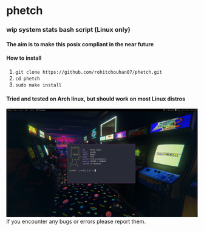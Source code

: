 # phetch
### wip system stats bash script (Linux only)
#### The aim is to make this posix compliant in the near future
#### How to install 
1. `git clone https://github.com/rohitchouhan07/phetch.git`
2. `cd phetch`
3. `sudo make install`
#### Tried and tested on Arch linux, but should work on most Linux distros
![Phetch is so cool!](https://github.com/rohitchouhan07/phetch/blob/master/scrot_phetch.png "Phetch")
If you encounter any bugs or errors please report them.
